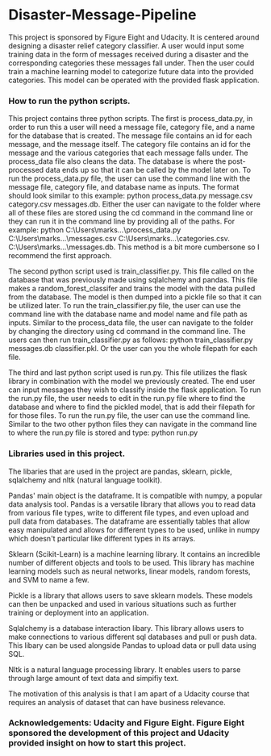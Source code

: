 # Disaster-Message-Pipeline

This project is sponsored by Figure Eight and Udacity. It is centered around designing a disaster relief category classifier. A user would input some training data in the form of messages received during a disaster and the corresponding categories these messages fall under. Then the user could train a machine learning model to categorize future data into the provided categories. This model can be operated with the provided flask application.

### How to run the python scripts.

This project contains three python scripts. The first is process_data.py, in order to run this a user will need a message file, category file, and a name for the database that is created. The message file contains an id for each message, and the message itself. The category file contains an id for the message and the various categories that each message falls under. The process_data file also cleans the data. The database is where the post-processed data ends up so that it can be called by the model later on. To run the process_data.py file, the user can use the command line with the message file, category file, and database name as inputs.
The format should look similar to this example: python process_data.py message.csv category.csv messages.db. Either the user can navigate to the folder where all of these files are stored using the cd command in the command line or they can run it in the command line by providing all of the paths. For example: python C:\Users\marks\...\process_data.py C:\Users\marks\...\messages.csv C:\Users\marks\...\categories.csv. C:\Users\marks\...\messages.db. This method is a bit more cumbersone so I recommend the first approach.

The second python script used is train_classifier.py. This file called on the database that was previously made using sqlalchemy and pandas. This file makes a random_forest_classifer and trains the model with the data pulled from the database. The model is then dumped into a pickle file so that it can be utilized later.
To run the train_classifier.py file, the user can use the command line with the database name and model name and file path as inputs. Similar to the process_data file, the user can navigate to the folder by changing the directory using cd command in the command line. The users can then run train_classifier.py as follows: python train_classifier.py messages.db classifier.pkl. Or the user can you the whole filepath for each file.

The third and last python script used is run.py. This file utilizes the flask library in combination with the model we previously created. The end user can input messages they wish to classify inside the flask application. To run the run.py file, the user needs to edit in the run.py file where to find the database and where to find the pickled model, that is add their filepath for for those files. To run the run.py file, the user can use the command line. Similar to the two other python files they can navigate in the command line to where the run.py file is stored and type: python run.py

### Libraries used in this project.

The libaries that are used in the project are pandas, sklearn, pickle, sqlalchemy and nltk (natural language toolkit).

Pandas' main object is the dataframe. It is compatible with numpy, a popular data analysis tool. Pandas is a versatile library that allows you to read data from various file types, write to different file types, and even upload and pull data from databases. The dataframe are essentially tables that allow easy manipulated and allows for different types to be used, unlike in numpy which doesn't particular like different types in its arrays.

Sklearn (Scikit-Learn) is a machine learning library. It contains an incredible number of different objects and tools to be used. This library has machine learning models such as neural networks, linear models, random forests, and SVM to name a few.

Pickle is a library that allows users to save sklearn models. These models can then be unpacked and used in various situations such as further training or deployment into an application. 

Sqlalchemy is a database interaction libary. This library allows users to make connections to various different sql databases and pull or push data. This libary can be used alongside Pandas to upload data or pull data using SQL. 

Nltk is a natural language processing library. It enables users to parse through large amount of text data and simpifiy text.

 
The motivation of this analysis is that I am apart of a Udacity course that requires an analysis of dataset that can have business relevance.

### Acknowledgements: Udacity and Figure Eight. Figure Eight sponsored the development of this project and Udacity provided insight on how to start this project.
